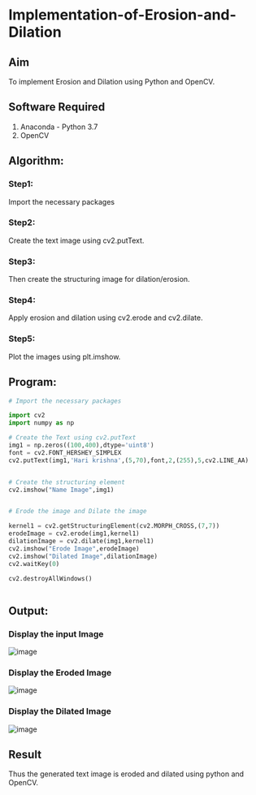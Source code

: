 # Implementation-of-Erosion-and-Dilation
## Aim
To implement Erosion and Dilation using Python and OpenCV.
## Software Required
1. Anaconda - Python 3.7
2. OpenCV
## Algorithm:
### Step1:
Import the necessary packages


### Step2:
Create the text image using cv2.putText.

### Step3:
Then create the structuring image for dilation/erosion.

### Step4:
Apply erosion and dilation using cv2.erode and cv2.dilate.

### Step5:
Plot the images using plt.imshow.

 
## Program:

``` Python
# Import the necessary packages

import cv2
import numpy as np

# Create the Text using cv2.putText
img1 = np.zeros((100,400),dtype='uint8')
font = cv2.FONT_HERSHEY_SIMPLEX
cv2.putText(img1,'Hari krishna',(5,70),font,2,(255),5,cv2.LINE_AA)


# Create the structuring element
cv2.imshow("Name Image",img1)


# Erode the image and Dilate the image

kernel1 = cv2.getStructuringElement(cv2.MORPH_CROSS,(7,7))
erodeImage = cv2.erode(img1,kernel1)
dilationImage = cv2.dilate(img1,kernel1)
cv2.imshow("Erode Image",erodeImage)
cv2.imshow("Dilated Image",dilationImage)
cv2.waitKey(0)

cv2.destroyAllWindows()



```
## Output:

### Display the input Image
![image](https://user-images.githubusercontent.com/94882905/235294467-300a3723-81f4-4428-a283-b196a7cbf0d6.png)


### Display the Eroded Image
![image](https://user-images.githubusercontent.com/94882905/235294522-0933ee84-afdf-4942-8ac3-9360d63b3754.png)



### Display the Dilated Image
![image](https://user-images.githubusercontent.com/94882905/235294568-504f0cc1-ccfa-410d-81ad-a8e57479e78d.png)



## Result
Thus the generated text image is eroded and dilated using python and OpenCV.
